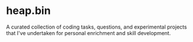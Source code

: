 # heap.bin

A curated collection of coding tasks, questions, and experimental projects that I've undertaken for personal enrichment and skill development.